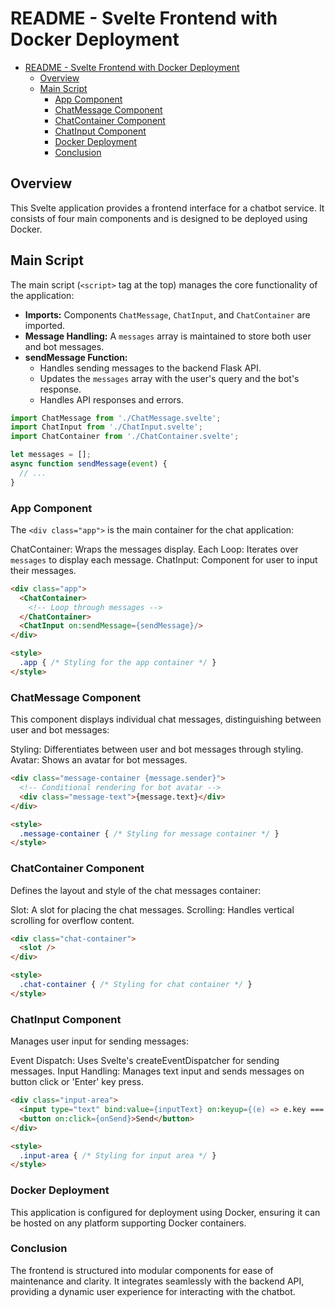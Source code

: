 # README - Svelte Frontend with Docker Deployment
<!-- TOC -->
* [README - Svelte Frontend with Docker Deployment](#readme---svelte-frontend-with-docker-deployment)
  * [Overview](#overview)
  * [Main Script](#main-script)
    * [App Component](#app-component)
    * [ChatMessage Component](#chatmessage-component)
    * [ChatContainer Component](#chatcontainer-component)
    * [ChatInput Component](#chatinput-component)
    * [Docker Deployment](#docker-deployment)
    * [Conclusion](#conclusion)
<!-- TOC -->

## Overview
This Svelte application provides a frontend interface for a chatbot service. It consists of four main components and is designed to be deployed using Docker.

## Main Script
The main script (`<script>` tag at the top) manages the core functionality of the application:
- **Imports:** Components `ChatMessage`, `ChatInput`, and `ChatContainer` are imported.
- **Message Handling:** A `messages` array is maintained to store both user and bot messages.
- **sendMessage Function:** 
  - Handles sending messages to the backend Flask API.
  - Updates the `messages` array with the user's query and the bot's response.
  - Handles API responses and errors.

```javascript
import ChatMessage from './ChatMessage.svelte';
import ChatInput from './ChatInput.svelte';
import ChatContainer from './ChatContainer.svelte';

let messages = [];
async function sendMessage(event) {
  // ...
}
```
### App Component
The `<div class="app">` is the main container for the chat application:

ChatContainer: Wraps the messages display.
Each Loop: Iterates over `messages` to display each message.
ChatInput: Component for user to input their messages.
```html
<div class="app">
  <ChatContainer>
    <!-- Loop through messages -->
  </ChatContainer>
  <ChatInput on:sendMessage={sendMessage}/>
</div>

<style>
  .app { /* Styling for the app container */ }
</style>
```
### ChatMessage Component
This component displays individual chat messages, distinguishing between user and bot messages:

Styling: Differentiates between user and bot messages through styling.
Avatar: Shows an avatar for bot messages.
```html
<div class="message-container {message.sender}">
  <!-- Conditional rendering for bot avatar -->
  <div class="message-text">{message.text}</div>
</div>

<style>
  .message-container { /* Styling for message container */ }
</style>
```
### ChatContainer Component
Defines the layout and style of the chat messages container:

Slot: A slot for placing the chat messages.
Scrolling: Handles vertical scrolling for overflow content.
```html
<div class="chat-container">
  <slot />
</div>

<style>
  .chat-container { /* Styling for chat container */ }
</style>
```
### ChatInput Component
Manages user input for sending messages:

Event Dispatch: Uses Svelte's createEventDispatcher for sending messages.
Input Handling: Manages text input and sends messages on button click or 'Enter' key press.
```html
<div class="input-area">
  <input type="text" bind:value={inputText} on:keyup={(e) => e.key === 'Enter' && onSend()} placeholder="Type your message here..." />
  <button on:click={onSend}>Send</button>
</div>

<style>
  .input-area { /* Styling for input area */ }
</style>
```
### Docker Deployment
This application is configured for deployment using Docker, ensuring it can be hosted on any platform supporting Docker containers.

### Conclusion
The frontend is structured into modular components for ease of maintenance and clarity. It integrates seamlessly with the backend API, providing a dynamic user experience for interacting with the chatbot.
